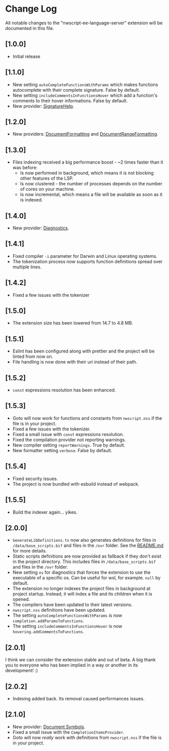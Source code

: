 # Change Log

All notable changes to the "nwscript-ee-language-server" extension will be documented in this file.

## [1.0.0]

- Initial release

## [1.1.0]

- New setting `autoCompleteFunctionsWithParams` which makes functions autocomplete with their complete signature. False by default.
- New setting `includeCommentsInFunctionsHover` which add a function's comments to their hover informations. False by default.
- New provider: [SignatureHelp](https://code.visualstudio.com/api/language-extensions/programmatic-language-features#help-with-function-and-method-signatures).

## [1.2.0]

- New providers: [DocumentFormatting](https://code.visualstudio.com/api/language-extensions/programmatic-language-features#format-source-code-in-an-editor) and [DocumentRangeFormatting](https://code.visualstudio.com/api/language-extensions/programmatic-language-features#format-the-selected-lines-in-an-editor).

## [1.3.0]

- Files indexing received a big performance boost - ~2 times faster than it was before:
  - Is now performed in background, which means it is not blocking other features of the LSP.
  - Is now clustered - the number of processes depends on the number of cores on your machine.
  - Is now incremental, which means a file will be available as soon as it is indexed.

## [1.4.0]

- New provider: [Diagnostics](https://code.visualstudio.com/api/language-extensions/programmatic-language-features#provide-diagnostics).

## [1.4.1]

- Fixed compiler `-i` parameter for Darwin and Linux operating systems.
- The tokenization process now supports function definitions spread over multiple lines.

## [1.4.2]

- Fixed a few issues with the tokenizer

## [1.5.0]

- The extension size has been lowered from 14.7 to 4.8 MB.

## [1.5.1]

- Eslint has been configured along with prettier and the project will be linted from now on.
- File handling is now done with their uri instead of their path.

## [1.5.2]

- `const` expressions resolution has been enhanced.

## [1.5.3]

- Goto will now work for functions and constants from `nwscript.nss` if the file is in your project.
- Fixed a few issues with the tokenizer.
- Fixed a small issue with `const` expressions resolution.
- Fixed the compilation provider not reporting warnings.
- New compiler setting `reportWarnings`. True by default.
- New formatter setting `verbose`. False by default.

## [1.5.4]

- Fixed security issues.
- The project is now bundled with esbuild instead of webpack.

## [1.5.5]

- Build the indexer again... yikes.

## [2.0.0]

- `GenerateLibDefinitions.ts` now also generates definitions for files in `/data/base_scripts.bif` and files in the `/ovr` folder. See the [README.md](./README.md#generating-the-language-library-definitions) for more details.
- Static scripts definitions are now provided as fallback if they don't exist in the project directory. This includes files in `/data/base_scripts.bif` and files in the `/ovr` folder.
- New setting `os` for diagnostics that forces the extension to use the executable of a specific os. Can be useful for wsl, for example. `null` by default.
- The extension no longer indexes the project files in background at project startup. Instead, it will index a file and its children when it is opened.
- The compilers have been updated to their latest versions.
- `nwscript.nss` definitions have been updated.
- The setting `autoCompleteFunctionsWithParams` is now `completion.addParamsToFunctions`.
- The setting `includeCommentsInFunctionsHover` is now `hovering.addCommentsToFunctions`.

## [2.0.1]

I think we can consider the extension stable and out of beta. A big thank you to everyone who has been implied in a way or another in its development! :)

## [2.0.2]

- Indexing added back. Its removal caused performances issues.

## [2.1.0]

- New provider: [Document Symbols](https://code.visualstudio.com/api/language-extensions/programmatic-language-features#show-all-symbol-definitions-within-a-document).
- Fixed a small issue with the `CompletionItemsProvider`.
- Goto will now _really_ work with definitions from `nwscript.nss` if the file is in your project.
